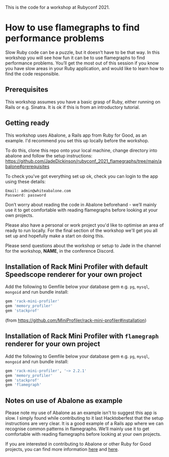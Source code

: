 This is the code for a workshop at Rubyconf 2021.

# How to use flamegraphs to find performance problems
Slow Ruby code can be a puzzle, but it doesn’t have to be that way. In this workshop you will see how fun it can be to use flamegraphs to find performance problems. You’ll get the most out of this session if you know you have slow areas in your Ruby application, and would like to learn how to find the code responsible.

## Prerequisites
This workshop assumes you have a basic grasp of Ruby, either running on Rails or e.g. Sinatra. It is ok if this is from an introductory tutorial.

## Getting ready

This workshop uses Abalone, a Rails app from Ruby for Good, as an example. I'd recommend you set this up locally before the workshop.

To do this, clone this repo onto your local machine, change directory into abalone and follow the setup instructions:
https://github.com/JadeDickinson/rubyconf_2021_flamegraphs/tree/main/abalone#prerequisites

To check you've got everything set up ok, check you can login to the app using these details:
```
Email: admin@whiteabalone.com
Password: password
```

Don’t worry about reading the code in Abalone beforehand - we’ll mainly use it to get comfortable with reading flamegraphs before looking at your own projects.

Please also have a personal or work project you'd like to optimise an area of ready to run locally. For the final section of the workshop we'll get you all set up and hopefully make a start on doing this.

Please send questions about the workshop or setup to Jade in the channel for the workshop, __NAME__, in the conference Discord.

## Installation of Rack Mini Profiler with default Speedscope renderer for your own project
Add the following to Gemfile below your database gem e.g. `pg`, `mysql`, `mongoid` and run bundle install:

```ruby
gem 'rack-mini-profiler'
gem 'memory_profiler'
gem 'stackprof'
```
(from https://github.com/MiniProfiler/rack-mini-profiler#installation)

## Installation of Rack Mini Profiler with `flamegraph` renderer for your own project
Add the following to Gemfile below your database gem e.g. `pg`, `mysql`, `mongoid` and run bundle install:

```ruby
gem 'rack-mini-profiler', '~> 2.2.1'
gem 'memory_profiler'
gem 'stackprof'
gem 'flamegraph'
```

## Notes on use of Abalone as example
Please note my use of Abalone as an example isn't to suggest this app is slow. I simply found while contributing to it last Hacktoberfest that the setup instructions are very clear. It is a good example of a Rails app where we can recognise common patterns in flamegraphs. We’ll mainly use it to get comfortable with reading flamegraphs before looking at your own projects.

If you are interested in contributing to Abalone or other Ruby for Good projects, you can find more information [here](https://github.com/rubyforgood/abalone) and [here](https://github.com/rubyforgood/).
